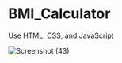 # BMI_Calculator
Use HTML, CSS, and JavaScript

![Screenshot (43)](https://github.com/dinithimendis/BMI_Calculator/assets/121780124/73af46df-2569-43aa-9be2-3625f278fd28)
